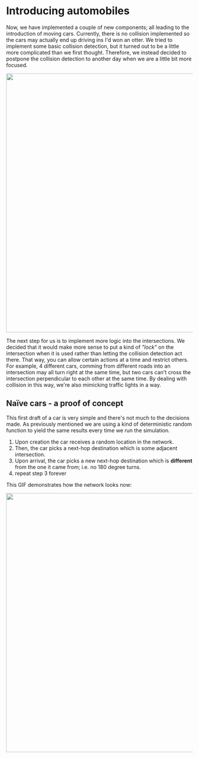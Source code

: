 # Introducing automobiles

Now, we have implemented a couple of new components; all leading to the introduction of moving cars. Currently, there is no collision implemented so the cars may actually end up driving ins I'd won an otter. We tried to implement some basic collision detection, but it turned out to be a little more complicated than we first thought. Therefore, we instead decided to postpone the collision detection to another day when we are a little bit more focused.

<img src="https://imgur.com/onEYwNA.png" width="700px">

The next step for us is to implement more logic into the intersections. We decided that it would make more sense to put a kind of _"lock"_ on the intersection when it is used rather than letting the collision detection act there. That way, you can allow certain actions at a time and restrict others. For example, 4 different cars, comming from different roads into an intersection may all turn right at the same time, but two cars can't cross the intersection perpendicular to each other at the same time. By dealing with collision in this way, we're also mimicking traffic lights in a way.

## Naïve cars - a proof of concept

This first draft of a car is very simple and there's not much to the decisions made. As previously mentioned we are using a kind of deterministic random function to yield the same results every time we run the simulation.

1. Upon creation the car receives a random location in the network.
2. Then, the car picks a next-hop destination which is some adjacent intersection.
3. Upon arrival, the car picks a new next-hop destination which is **different** from the one it came from; i.e. no 180 degree turns.
4. repeat step 3 forever

This GIF demonstrates how the network looks now:

<img src="https://imgur.com/X6Ajelh.gif" width="700">
